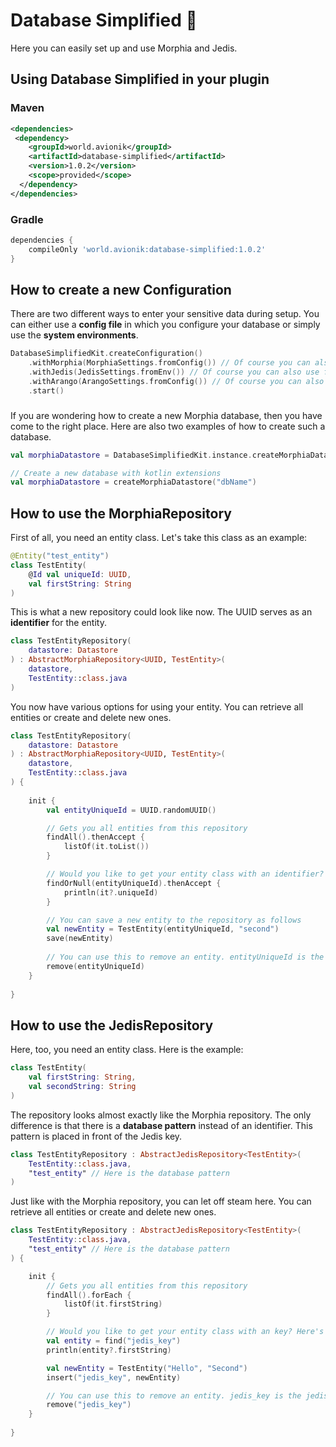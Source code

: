 # Database Simplified 🤙
Here you can easily set up and use Morphia and Jedis.

## Using Database Simplified in your plugin

### Maven
```xml
<dependencies>
 <dependency>
    <groupId>world.avionik</groupId>
    <artifactId>database-simplified</artifactId>
    <version>1.0.2</version>
    <scope>provided</scope>
  </dependency>
</dependencies>
```

### Gradle
```groovy
dependencies {
    compileOnly 'world.avionik:database-simplified:1.0.2'
}
```

## How to create a new Configuration
There are two different ways to enter your sensitive data during setup. You can either use a **config file** in which you configure your database or simply use the **system environments**.

``` kotlin
DatabaseSimplifiedKit.createConfiguration()
    .withMorphia(MorphiaSettings.fromConfig()) // Of course you can also use fromEnv() here
    .withJedis(JedisSettings.fromEnv()) // Of course you can also use fromConfig() here
    .withArango(ArangoSettings.fromConfig()) // Of course you can also use fromEnv() here
    .start()
```

### 
If you are wondering how to create a new Morphia database, then you have come to the right place. Here are also two examples of how to create such a database.

```kotlin
val morphiaDatastore = DatabaseSimplifiedKit.instance.createMorphiaDatastore("dbName")

// Create a new database with kotlin extensions
val morphiaDatastore = createMorphiaDatastore("dbName")
```


## How to use the MorphiaRepository 
First of all, you need an entity class. Let's take this class as an example:
``` kotlin
@Entity("test_entity")
class TestEntity(
    @Id val uniqueId: UUID,
    val firstString: String
)
```

This is what a new repository could look like now. The UUID serves as an **identifier** for the entity.
``` kotlin
class TestEntityRepository(
    datastore: Datastore
) : AbstractMorphiaRepository<UUID, TestEntity>(
    datastore,
    TestEntity::class.java
)
```

You now have various options for using your entity. You can retrieve all entities or create and delete new ones.

``` kotlin
class TestEntityRepository(
    datastore: Datastore
) : AbstractMorphiaRepository<UUID, TestEntity>(
    datastore,
    TestEntity::class.java
) {
    
    init {
        val entityUniqueId = UUID.randomUUID()

        // Gets you all entities from this repository
        findAll().thenAccept { 
            listOf(it.toList())
        }

        // Would you like to get your entity class with an identifier? Here's how:
        findOrNull(entityUniqueId).thenAccept { 
            println(it?.uniqueId)
        }

        // You can save a new entity to the repository as follows
        val newEntity = TestEntity(entityUniqueId, "second")
        save(newEntity)
        
        // You can use this to remove an entity. entityUniqueId is the identifier of the class 
        remove(entityUniqueId)
    }
    
}
```


## How to use the JedisRepository 
Here, too, you need an entity class. Here is the example:
``` kotlin
class TestEntity(
    val firstString: String,
    val secondString: String
)
```

The repository looks almost exactly like the Morphia repository. The only difference is that there is a **database pattern** instead of an identifier. This pattern is placed in front of the Jedis key.
``` kotlin
class TestEntityRepository : AbstractJedisRepository<TestEntity>(
    TestEntity::class.java,
    "test_entity" // Here is the database pattern
)
```

Just like with the Morphia repository, you can let off steam here. You can retrieve all entities or create and delete new ones.

``` kotlin
class TestEntityRepository : AbstractJedisRepository<TestEntity>(
    TestEntity::class.java,
    "test_entity" // Here is the database pattern
) {

    init {
        // Gets you all entities from this repository
        findAll().forEach {
            listOf(it.firstString)
        }

        // Would you like to get your entity class with an key? Here's how:
        val entity = find("jedis_key")
        println(entity?.firstString)

        val newEntity = TestEntity("Hello", "Second")
        insert("jedis_key", newEntity)

        // You can use this to remove an entity. jedis_key is the jedis key.
        remove("jedis_key")
    }
    
}
```
